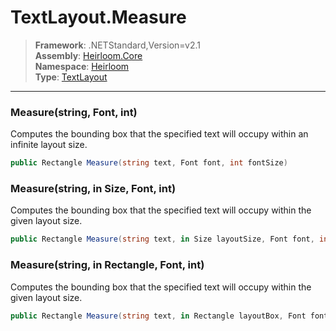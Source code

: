 # TextLayout.Measure

> **Framework**: .NETStandard,Version=v2.1  
> **Assembly**: [Heirloom.Core][0]  
> **Namespace**: [Heirloom][0]  
> **Type**: [TextLayout][1]  

--------------------------------------------------------------------------------

### Measure(string, Font, int)

Computes the bounding box that the specified text will occupy within an infinite layout size.

```cs
public Rectangle Measure(string text, Font font, int fontSize)
```

### Measure(string, in Size, Font, int)

Computes the bounding box that the specified text will occupy within the given layout size.

```cs
public Rectangle Measure(string text, in Size layoutSize, Font font, int fontSize)
```

### Measure(string, in Rectangle, Font, int)

Computes the bounding box that the specified text will occupy within the given layout size.

```cs
public Rectangle Measure(string text, in Rectangle layoutBox, Font font, int fontSize)
```

[0]: ..\Heirloom.Core.md
[1]: Heirloom.TextLayout.md
